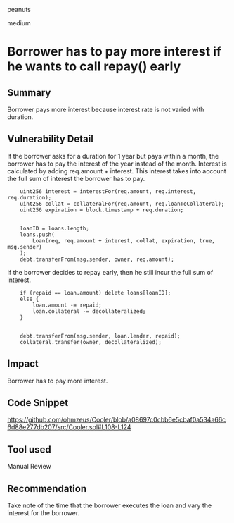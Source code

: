 peanuts

medium

# Borrower has to pay more interest if he wants to call repay() early

## Summary

Borrower pays more interest because interest rate is not varied with duration.

## Vulnerability Detail

If the borrower asks for a duration for 1 year but pays within a month, the borrower has to pay the interest of the year instead of the month. Interest is calculated by adding req.amount + interest. This interest takes into account the full sum of interest the borrower has to pay.

        uint256 interest = interestFor(req.amount, req.interest, req.duration);
        uint256 collat = collateralFor(req.amount, req.loanToCollateral);
        uint256 expiration = block.timestamp + req.duration;


        loanID = loans.length;
        loans.push(
            Loan(req, req.amount + interest, collat, expiration, true, msg.sender)
        );
        debt.transferFrom(msg.sender, owner, req.amount);

If the borrower decides to repay early, then he still incur the full sum of interest.

        if (repaid == loan.amount) delete loans[loanID];
        else {
            loan.amount -= repaid;
            loan.collateral -= decollateralized;
        }


        debt.transferFrom(msg.sender, loan.lender, repaid);
        collateral.transfer(owner, decollateralized);

## Impact

Borrower has to pay more interest.

## Code Snippet

https://github.com/ohmzeus/Cooler/blob/a08697c0cbb6e5cbaf0a534a66c6d88e277db207/src/Cooler.sol#L108-L124

## Tool used

Manual Review

## Recommendation

Take note of the time that the borrower executes the loan and vary the interest for the borrower.
